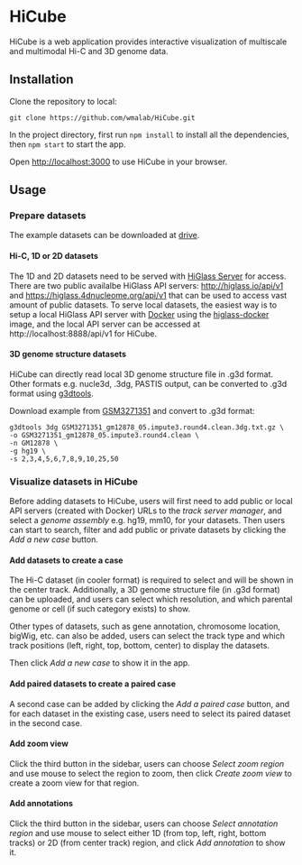 # HiCube

HiCube is a web application provides interactive visualization of multiscale and multimodal Hi-C and 3D genome data. 

<!-- TODO add figure 1 here -->

## Installation

Clone the repository to local:

```
git clone https://github.com/wmalab/HiCube.git
```

In the project directory, first run `npm install` to install all the dependencies, then `npm start` to start the app.

Open [http://localhost:3000](http://localhost:3000) to use HiCube in your browser.

## Usage

### Prepare datasets

The example datasets can be downloaded at [drive](https://drive.google.com/drive/folders/12_kfP9tELVEPKOw7ODgx8x2MVYUvi59T?usp=sharing).

#### Hi-C, 1D or 2D datasets

The 1D and 2D datasets need to be served with [HiGlass Server](https://github.com/higlass/higlass-server) for access. There are two public availalbe HiGlass API servers: http://higlass.io/api/v1 and https://higlass.4dnucleome.org/api/v1 that can be used to access vast amount of public datasets. 
To serve local datasets, the easiest way is to setup a local HiGlass API server with [Docker](https://www.docker.com/) using the [higlass-docker](https://github.com/higlass/higlass-docker) image, and the local API server can be accessed at http://localhost:8888/api/v1 for HiCube.

<!-- TODO: add docker instructions -->

#### 3D genome structure datasets

HiCube can directly read local 3D genome structure file in .g3d format. Other formats e.g. nucle3d, .3dg, PASTIS output, can be converted to .g3d format using [g3dtools](https://github.com/lidaof/g3d/tree/master/g3dtools). 

Download example from [GSM3271351](https://www.ncbi.nlm.nih.gov/geo/download/?acc=GSM3271351&format=file&file=GSM3271351%5Fgm12878%5F05%2Eimpute3%2Eround4%2Eclean%2E3dg%2Etxt%2Egz) and convert to .g3d format:

```
g3dtools 3dg GSM3271351_gm12878_05.impute3.round4.clean.3dg.txt.gz \
-o GSM3271351_gm12878_05.impute3.round4.clean \
-n GM12878 \
-g hg19 \
-s 2,3,4,5,6,7,8,9,10,25,50
```

### Visualize datasets in HiCube

Before adding datasets to HiCube, users will first need to add public or local API servers (created with Docker) URLs to the *track server manager*, and select a *genome assembly* e.g. hg19, mm10, for your datasets. Then users can start to search, filter and add public or private datasets by clicking the *Add a new case* button.

#### Add datasets to create a case

The Hi-C dataset (in cooler format) is required to select and will be shown in the center track.
Additionally, a 3D genome structure file (in .g3d format) can be uploaded, and users can select which resolution, and which parental genome or cell (if such category exists) to show.

Other types of datasets, such as gene annotation, chromosome location, bigWig, etc. can also be added, users can select the track type and which track positions (left, right, top, bottom, center) to display the datasets.

Then click *Add a new case* to show it in the app.

#### Add paired datasets to create a paired case

A second case can be added by clicking the *Add a paired case* button, and for each dataset in the existing case, users need to select its paired dataset in the second case.

#### Add zoom view

Click the third button in the sidebar, users can choose *Select zoom region* and use mouse to select the region to zoom, then click *Create zoom view* to create a zoom view for that region.

#### Add annotations

Click the third button in the sidebar, users can choose *Select annotation region* and use mouse to select either 1D (from top, left, right, bottom tracks) or 2D (from center track) region, and click *Add annotation* to show it.